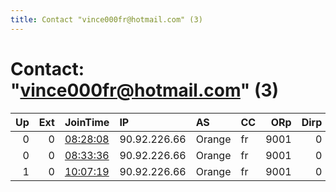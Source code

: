 ```yaml
---
title: Contact "vince000fr@hotmail.com" (3)
---
```


# Contact: "vince000fr@hotmail.com" (3)

|   Up |   Ext | JoinTime                                                                                            | IP           | AS     | CC   |   ORp |   Dirp | OS    | Version   | Nickname   |   eFamMembers |
|-----:|------:|:----------------------------------------------------------------------------------------------------|:-------------|:-------|:-----|------:|-------:|:------|:----------|:-----------|--------------:|
|    0 |     0 | [08:28:08](https://metrics.torproject.org/rs.html#details/13D390621AAAB029F46856A49628B90684E9E2FD) | 90.92.226.66 | Orange | fr   |  9001 |      0 | Linux | 0.3.3.7   | vince000fr |             1 |
|    0 |     0 | [08:33:36](https://metrics.torproject.org/rs.html#details/C89E07C97CCD4D8E2E33843E3A1969188681D3E0) | 90.92.226.66 | Orange | fr   |  9001 |      0 | Linux | 0.3.3.7   | vince000fr |             1 |
|    1 |     0 | [10:07:19](https://metrics.torproject.org/rs.html#details/85A31B5DAC41A5430B20F45ACDA8F97D0FF76734) | 90.92.226.66 | Orange | fr   |  9001 |      0 | Linux | 0.3.3.7   | vince000fr |             1 |
